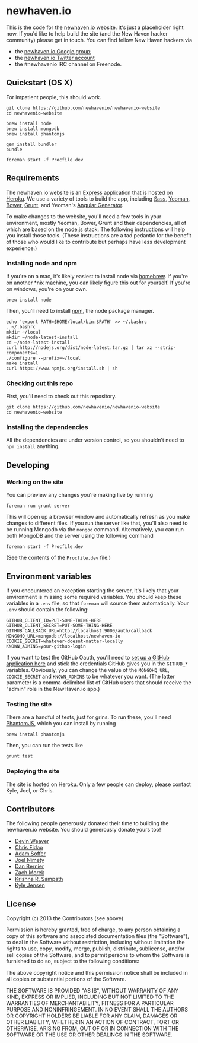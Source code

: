 newhaven.io
===========

This is the code for the
[newhaven.io](http://www.newhaven.io) website. It's just a
placeholder right now. If you'd like to help build the
site (and the New Haven hacker community) please get in touch.  You can
find fellow New Haven hackers via

* the [newhaven.io Google group](https://groups.google.com/forum/?fromgroups#!forum/newhavenio);
* the [newhaven.io Twitter account](http://twitter.com/newhavenio)
* the #newhavenio IRC channel on Freenode.

## Quickstart (OS X)

For impatient people, this should work.

```
git clone https://github.com/newhavenio/newhavenio-website
cd newhavenio-website

brew install node
brew install mongodb
brew install phantomjs

gem install bundler
bundle

foreman start -f Procfile.dev
```

## Requirements

The newhaven.io website is 
an [Express](http://expressjs.com/)
application
that is hosted on [Heroku](https://www.heroku.com/).
We use a variety of tools to build the app, including
[Sass](http://sass-lang.com/),
[Yeoman](http://yeoman.io/),
[Bower](http://bower.io/),
[Grunt](http://gruntjs.com/), 
and Yeoman's [Angular Generator](https://github.com/yeoman/generator-angular).

To make changes to the website, you'll need a few
tools in your environment, mostly Yeoman, Bower, Grunt
and their dependencies, all of which are based on the
[node.js](http://nodejs.org/) stack.  The following
instructions will help you install those tools.  (These instructions are
a tad pedantic for the benefit of those who would like to contribute
but perhaps have less development experience.)

### Installing node and npm

If you're on a mac, it's likely easiest to install node via
[homebrew](http://brew.sh/).  If you're on another *nix machine,
you can likely figure this out for yourself.  If you're on windows,
you're on your own.

    brew install node

Then, you'll need to install [npm](https://npmjs.org/),
the node package manager.

    echo 'export PATH=$HOME/local/bin:$PATH' >> ~/.bashrc
    . ~/.bashrc
    mkdir ~/local
    mkdir ~/node-latest-install
    cd ~/node-latest-install
    curl http://nodejs.org/dist/node-latest.tar.gz | tar xz --strip-components=1
    ./configure --prefix=~/local
    make install
    curl https://www.npmjs.org/install.sh | sh

### Checking out this repo

First, you'll need to check out this repository.

    git clone https://github.com/newhavenio/newhavenio-website
    cd newhavenio-website

### Installing the dependencies

All the dependencies are under version control, so you
shouldn't need to `npm install` anything.

## Developing

### Working on the site

You can preview any changes you're making live by running

    foreman run grunt server

This will open up a browser window and automatically refresh
as you make changes to different files.  If you run the server
like that, you'll also need to be running Mongodb via the 
`mongod` command.  Alternatively, you can run both MongoDB
and the server using the following command

	foreman start -f Procfile.dev

(See the contents of the `Procfile.dev` file.)

## Environment variables

If you encountered an exception starting the server, it's
likely that your environment is missing some required 
variables.  You should keep these variables in a `.env` file,
so that `foreman` will source them automatically.  Your
`.env` should contain the following:

	GITHUB_CLIENT_ID=PUT-SOME-THING-HERE
	GITHUB_CLIENT_SECRET=PUT-SOME-THING-HERE
	GITHUB_CALLBACK_URL=http://localhost:9000/auth/callback
	MONGOHQ_URL=mongodb://localhost/newhaven-io
	COOKIE_SECRET=whatever-doesnt-matter-locally
	KNOWN_ADMINS=your-github-login

If you want to test the GitHub Oauth, you'll need to
[set up a GitHub application here](https://github.com/settings/applications)
and stick the credentials GitHub gives you in the `GITHUB_*` variables.
Obviously, you can change the value of the `MONGOHQ_URL`,
`COOKIE_SECRET` and `KNOWN_ADMINS` to be whatever you want.
(The latter parameter is a comma-delimited list of GitHub
users that should receive the "admin" role in the NewHaven.io
app.)


### Testing the site

There are a handful of tests, just for grins.  To run these,
you'll need [PhantomJS](http://phantomjs.org/), which you can
install by running

    brew install phantomjs

Then, you can run the tests like

    grunt test

### Deploying the site

The site is hosted on Heroku.  Only a few people
can deploy, please contact Kyle, Joel, or Chris.

## Contributors

The following people generously donated their time to building
the newhaven.io website.  You should generously donate yours too!

* [Devin Weaver](https://github.com/sukima)
* [Chris Fidao](https://github.com/fideloper)
* [Adam Soffer](http://github.com/ads1018)
* [Joel Nimety](https://github.com/jnimety)
* [Dan Bernier](https://github.com/danbernier)
* [Zach Morek](https://github.com/ZachBeta)
* [Krishna R. Sampath](https://github.com/KrishnaRSampath)
* [Kyle Jensen](http://github.com/kljensen)

## License

Copyright (c) 2013 the Contributors (see above)

Permission is hereby granted, free of charge, to any person obtaining a copy of this software and associated documentation files (the "Software"), to deal in the Software without restriction, including without limitation the rights to use, copy, modify, merge, publish, distribute, sublicense, and/or sell copies of the Software, and to permit persons to whom the Software is furnished to do so, subject to the following conditions:

The above copyright notice and this permission notice shall be included in all copies or substantial portions of the Software.

THE SOFTWARE IS PROVIDED "AS IS", WITHOUT WARRANTY OF ANY KIND, EXPRESS OR IMPLIED, INCLUDING BUT NOT LIMITED TO THE WARRANTIES OF MERCHANTABILITY, FITNESS FOR A PARTICULAR PURPOSE AND NONINFRINGEMENT. IN NO EVENT SHALL THE AUTHORS OR COPYRIGHT HOLDERS BE LIABLE FOR ANY CLAIM, DAMAGES OR OTHER LIABILITY, WHETHER IN AN ACTION OF CONTRACT, TORT OR OTHERWISE, ARISING FROM, OUT OF OR IN CONNECTION WITH THE SOFTWARE OR THE USE OR OTHER DEALINGS IN THE SOFTWARE.
